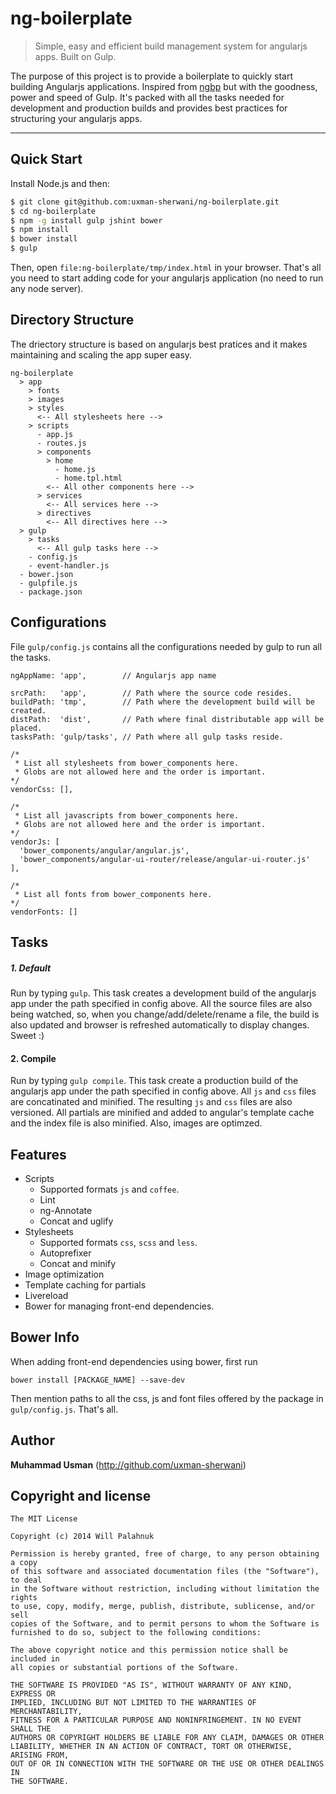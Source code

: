 # ng-boilerplate
> Simple, easy and efficient build management system for angularjs apps. Built on Gulp.

The purpose of this project is to provide a boilerplate to quickly start building Angularjs applications. Inspired from [ngbp](https://github.com/ngbp/ngbp) but with the goodness, power and speed of Gulp. It's packed with all the tasks needed for development and production builds and provides best practices for structuring your angularjs apps.

***

## Quick Start

Install Node.js and then:

```sh
$ git clone git@github.com:uxman-sherwani/ng-boilerplate.git
$ cd ng-boilerplate
$ npm -g install gulp jshint bower
$ npm install
$ bower install
$ gulp
```

Then, open `file:ng-boilerplate/tmp/index.html` in your browser. That's all you need to start adding code for your angularjs application (no need to run any node server).

## Directory Structure
The driectory structure is based on angularjs best pratices and it makes maintaining and scaling the app super easy.

```
ng-boilerplate
  > app
    > fonts
    > images
    > styles
      <-- All stylesheets here -->
    > scripts
      - app.js
      - routes.js
      > components
        > home
          - home.js
          - home.tpl.html
        <-- All other components here -->
      > services
        <-- All services here -->
      > directives
        <-- All directives here -->
  > gulp
    > tasks
      <-- All gulp tasks here -->
    - config.js
    - event-handler.js
  - bower.json
  - gulpfile.js
  - package.json
```
## Configurations
File `gulp/config.js` contains all the configurations needed by gulp to run all the tasks.

```
ngAppName: 'app',        // Angularjs app name
  
srcPath:   'app',        // Path where the source code resides.
buildPath: 'tmp',        // Path where the development build will be created.
distPath:  'dist',       // Path where final distributable app will be placed.
tasksPath: 'gulp/tasks', // Path where all gulp tasks reside.

/*
 * List all stylesheets from bower_components here.
 * Globs are not allowed here and the order is important.
*/
vendorCss: [],

/*
 * List all javascripts from bower_components here.
 * Globs are not allowed here and the order is important.
*/
vendorJs: [
  'bower_components/angular/angular.js',
  'bower_components/angular-ui-router/release/angular-ui-router.js'
],

/*
 * List all fonts from bower_components here.
*/
vendorFonts: []
```

## Tasks

##### 1. Default
Run by typing `gulp`. This task creates a development build of the angularjs app under the path specified in config above. All the source files are also being watched, so, when you change/add/delete/rename a file, the build is also updated and browser is refreshed automatically to display changes. Sweet :)

#### 2. Compile
Run by typing `gulp compile`. This task create a production build of the angularjs app under the path specified in config above. All `js` and `css` files are concatinated and minified. The resulting `js` and `css` files are also versioned. All partials are minified and added to angular's template cache and the index file is also minified. Also, images are optimzed.

## Features

* Scripts
  * Supported formats `js` and `coffee`.
  * Lint
  * ng-Annotate
  * Concat and uglify
* Stylesheets
  * Supported formats `css`, `scss` and `less`.
  * Autoprefixer
  * Concat and minify
* Image optimization
* Template caching for partials
* Livereload
* Bower for managing front-end dependencies.

## Bower Info
When adding front-end dependencies using bower, first run

`bower install [PACKAGE_NAME] --save-dev`

Then mention paths to all the css, js and font files offered by the package in `gulp/config.js`. That's all.

## Author

**Muhammad Usman** (http://github.com/uxman-sherwani)

## Copyright and license

    The MIT License

	Copyright (c) 2014 Will Palahnuk

	Permission is hereby granted, free of charge, to any person obtaining a copy
	of this software and associated documentation files (the "Software"), to deal
	in the Software without restriction, including without limitation the rights
	to use, copy, modify, merge, publish, distribute, sublicense, and/or sell
	copies of the Software, and to permit persons to whom the Software is
	furnished to do so, subject to the following conditions:

	The above copyright notice and this permission notice shall be included in
	all copies or substantial portions of the Software.

	THE SOFTWARE IS PROVIDED "AS IS", WITHOUT WARRANTY OF ANY KIND, EXPRESS OR
	IMPLIED, INCLUDING BUT NOT LIMITED TO THE WARRANTIES OF MERCHANTABILITY,
	FITNESS FOR A PARTICULAR PURPOSE AND NONINFRINGEMENT. IN NO EVENT SHALL THE
	AUTHORS OR COPYRIGHT HOLDERS BE LIABLE FOR ANY CLAIM, DAMAGES OR OTHER
	LIABILITY, WHETHER IN AN ACTION OF CONTRACT, TORT OR OTHERWISE, ARISING FROM,
	OUT OF OR IN CONNECTION WITH THE SOFTWARE OR THE USE OR OTHER DEALINGS IN
	THE SOFTWARE.



